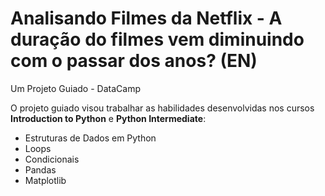 # Analisando Filmes da Netflix - A duração do filmes vem diminuindo com o passar dos anos? (EN)
Um Projeto Guiado - DataCamp 

O projeto guiado visou trabalhar as habilidades desenvolvidas nos cursos **Introduction to Python** e **Python Intermediate**:

* Estruturas de Dados em Python
* Loops
* Condicionais
* Pandas
* Matplotlib
